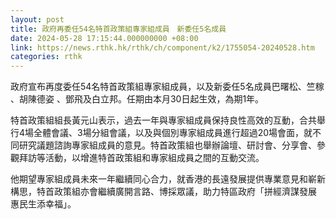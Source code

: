 ```yaml
---
layout: post
title: 政府再委任54名特首政策組專家組成員　新委任5名成員
date: 2024-05-28 17:15:44.000000000 +08:00
link: https://news.rthk.hk/rthk/ch/component/k2/1755054-20240528.htm
categories: rthk
---
```


政府宣布再度委任54名特首政策組專家組成員，以及新委任5名成員巴曙松、竺稼 、胡陳德姿 、鄧飛及白立邦。任期由本月30日起生效，為期1年。

特首政策組組長黃元山表示，過去一年與專家組成員保持良性高效的互動，合共舉行4場全體會議、3場分組會議，以及與個別專家組成員進行超過20場會面，就不同研究議題諮詢專家組成員的意見。特首政策組也舉辦論壇、研討會、分享會、參觀拜訪等活動，以增進特首政策組和專家組成員之間的互動交流。
 
他期望專家組成員未來一年繼續同心合力，就香港的長遠發展提供專業意見和嶄新構思，特首政策組亦會繼續廣開言路、博採眾議，助力特區政府「拼經濟謀發展　惠民生添幸福」。
